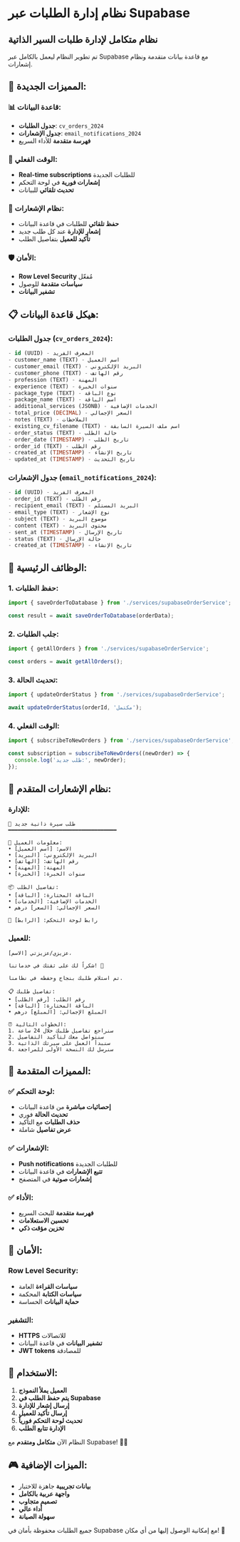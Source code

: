 # نظام إدارة الطلبات عبر Supabase

## نظام متكامل لإدارة طلبات السير الذاتية

تم تطوير النظام ليعمل بالكامل عبر Supabase مع قاعدة بيانات متقدمة ونظام إشعارات.

## 🚀 المميزات الجديدة:

### 📊 **قاعدة البيانات:**
- **جدول الطلبات**: `cv_orders_2024`
- **جدول الإشعارات**: `email_notifications_2024`
- **فهرسة متقدمة** للأداء السريع

### 🔄 **الوقت الفعلي:**
- **Real-time subscriptions** للطلبات الجديدة
- **إشعارات فورية** في لوحة التحكم
- **تحديث تلقائي** للبيانات

### 📧 **نظام الإشعارات:**
- **حفظ تلقائي** للطلبات في قاعدة البيانات
- **إشعار للإدارة** عند كل طلب جديد
- **تأكيد للعميل** بتفاصيل الطلب

### 🛡️ **الأمان:**
- **Row Level Security** مُفعّل
- **سياسات متقدمة** للوصول
- **تشفير البيانات**

## 📋 **هيكل قاعدة البيانات:**

### جدول الطلبات (`cv_orders_2024`):
```sql
- id (UUID) - المعرف الفريد
- customer_name (TEXT) - اسم العميل
- customer_email (TEXT) - البريد الإلكتروني
- customer_phone (TEXT) - رقم الهاتف
- profession (TEXT) - المهنة
- experience (TEXT) - سنوات الخبرة
- package_type (TEXT) - نوع الباقة
- package_name (TEXT) - اسم الباقة
- additional_services (JSONB) - الخدمات الإضافية
- total_price (DECIMAL) - السعر الإجمالي
- notes (TEXT) - الملاحظات
- existing_cv_filename (TEXT) - اسم ملف السيرة السابقة
- order_status (TEXT) - حالة الطلب
- order_date (TIMESTAMP) - تاريخ الطلب
- order_id (TEXT) - رقم الطلب
- created_at (TIMESTAMP) - تاريخ الإنشاء
- updated_at (TIMESTAMP) - تاريخ التحديث
```

### جدول الإشعارات (`email_notifications_2024`):
```sql
- id (UUID) - المعرف الفريد
- order_id (TEXT) - رقم الطلب
- recipient_email (TEXT) - البريد المستلم
- email_type (TEXT) - نوع الإشعار
- subject (TEXT) - موضوع البريد
- content (TEXT) - محتوى البريد
- sent_at (TIMESTAMP) - تاريخ الإرسال
- status (TEXT) - حالة الإرسال
- created_at (TIMESTAMP) - تاريخ الإنشاء
```

## 🔧 **الوظائف الرئيسية:**

### 1. **حفظ الطلبات:**
```javascript
import { saveOrderToDatabase } from './services/supabaseOrderService';

const result = await saveOrderToDatabase(orderData);
```

### 2. **جلب الطلبات:**
```javascript
import { getAllOrders } from './services/supabaseOrderService';

const orders = await getAllOrders();
```

### 3. **تحديث الحالة:**
```javascript
import { updateOrderStatus } from './services/supabaseOrderService';

await updateOrderStatus(orderId, 'مكتمل');
```

### 4. **الوقت الفعلي:**
```javascript
import { subscribeToNewOrders } from './services/supabaseOrderService';

const subscription = subscribeToNewOrders((newOrder) => {
  console.log('طلب جديد:', newOrder);
});
```

## 📧 **نظام الإشعارات المتقدم:**

### **للإدارة:**
```
🎯 طلب سيرة ذاتية جديد
━━━━━━━━━━━━━━━━━━━━━━━━━━━━━━━━━━

👤 معلومات العميل:
• الاسم: [اسم العميل]
• البريد الإلكتروني: [البريد]
• رقم الهاتف: [الهاتف]
• المهنة: [المهنة]
• سنوات الخبرة: [الخبرة]

📦 تفاصيل الطلب:
• الباقة المختارة: [الباقة]
• الخدمات الإضافية: [الخدمات]
• السعر الإجمالي: [السعر] درهم

🔗 رابط لوحة التحكم: [الرابط]
```

### **للعميل:**
```
عزيزي/عزيزتي [الاسم]،

شكراً لك على ثقتك في خدماتنا! 🙏

تم استلام طلبك بنجاح وحفظه في نظامنا.

📋 تفاصيل طلبك:
• رقم الطلب: [رقم الطلب]
• الباقة المختارة: [الباقة]
• المبلغ الإجمالي: [المبلغ] درهم

⏰ الخطوات التالية:
1. سنراجع تفاصيل طلبك خلال 24 ساعة
2. سنتواصل معك لتأكيد التفاصيل
3. سنبدأ العمل على سيرتك الذاتية
4. سنرسل لك النسخة الأولى للمراجعة
```

## 🎯 **المميزات المتقدمة:**

### ✅ **لوحة التحكم:**
- **إحصائيات مباشرة** من قاعدة البيانات
- **تحديث الحالة** فوري
- **حذف الطلبات** مع التأكيد
- **عرض تفاصيل** شاملة

### ✅ **الإشعارات:**
- **Push notifications** للطلبات الجديدة
- **تتبع الإشعارات** في قاعدة البيانات
- **إشعارات صوتية** في المتصفح

### ✅ **الأداء:**
- **فهرسة متقدمة** للبحث السريع
- **تحسين الاستعلامات**
- **تخزين مؤقت ذكي**

## 🔐 **الأمان:**

### **Row Level Security:**
- **سياسات القراءة** العامة
- **سياسات الكتابة** المحكمة
- **حماية البيانات** الحساسة

### **التشفير:**
- **HTTPS** للاتصالات
- **تشفير البيانات** في قاعدة البيانات
- **JWT tokens** للمصادقة

## 📱 **الاستخدام:**

1. **العميل يملأ النموذج**
2. **يتم حفظ الطلب في Supabase**
3. **إرسال إشعار للإدارة**
4. **إرسال تأكيد للعميل**
5. **تحديث لوحة التحكم فورياً**
6. **الإدارة تتابع الطلب**

النظام الآن **متكامل ومتقدم** مع Supabase! 🚀✨

## 🎮 **الميزات الإضافية:**

- **بيانات تجريبية** جاهزة للاختبار
- **واجهة عربية بالكامل**
- **تصميم متجاوب**
- **أداء عالي**
- **سهولة الصيانة**

جميع الطلبات محفوظة بأمان في Supabase مع إمكانية الوصول إليها من أي مكان! 🌟
